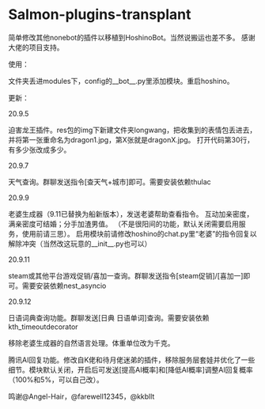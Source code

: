 # Salmon-plugins-transplant
简单修改其他nonebot的插件以移植到HoshinoBot。当然说搬运也差不多。
感谢大佬的项目支持。

使用：

文件夹丢进modules下，config的__bot__.py里添加模块。重启hoshino。

更新：

20.9.5

迫害龙王插件。res包的img下新建文件夹longwang，把收集到的表情包丢进去，并将第一张重命名为dragon1.jpg，第X张就是dragonX.jpg。 打开代码第30行，有多少张改成多少。 

20.9.7

天气查询。群聊发送指令[查天气+城市]即可。需要安装依赖thulac

20.9.9

老婆生成器（9.11已替换为船新版本），发送老婆帮助查看指令。
互动加亲密度，满亲密度可结婚；分手加渣男值。
（不是很阳间的功能，默认关闭需要启用服务，使用前请三思）。
启用模块前请修改hoshino的chat.py里“老婆”的指令回复以解除冲突（当然改这玩意的__init__.py也可以）

20.9.11

steam或其他平台游戏促销/喜加一查询。群聊发送指令[steam促销]/[喜加一]即可。需要安装依赖nest_asyncio

20.9.12

日语词典查询功能。群聊发送[日典 日语单词]查询。需要安装依赖kth_timeoutdecorator

移除老婆生成器的自然语言处理。体重单位改为千克。

腾讯AI回复功能。修改自K佬和待月佬迷弟的插件，移除服务层套娃并优化了一些细节。模块默认关闭，开启后可发送[提高AI概率]和[降低AI概率]调整AI回复概率（100%和5%，可以自己改）。


鸣谢@Angel-Hair，@farewell12345，@kkbllt
